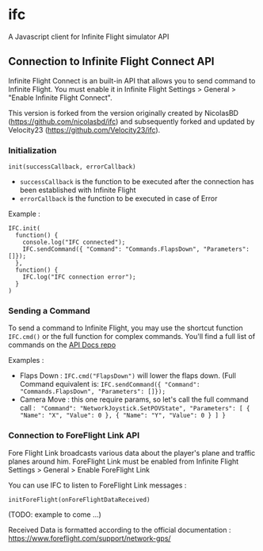 # ifc
A Javascript client for Infinite Flight simulator API

## Connection to Infinite Flight Connect API

Infinite Flight Connect is an built-in API that allows you to send command to Infinite Flight. You must enable it in Infinite Flight Settings > General > "Enable Infinite Flight Connect".

This version is forked from the version originally created by NicolasBD (https://github.com/nicolasbd/ifc) and subsequently forked and updated by Velocity23 (https://github.com/Velocity23/ifc).

### Initialization
`init(successCallback, errorCallback)`

* `successCallback` is the function to be executed after the connection has been established with Infinite Flight
* `errorCallback` is the function to be executed in case of Error

Example :

```
IFC.init(
  function() {
    console.log("IFC connected");
    IFC.sendCommand({ "Command": "Commands.FlapsDown", "Parameters": []});
  },
  function() {
    IFC.log("IFC connection error");
  }
)
```

### Sending a Command

To send a command to Infinite Flight, you may use the shortcut function `IFC.cmd()` or the full function for complex commands. You'll find a full list of commands on the [API Docs repo](https://github.com/flyingdevelopmentstudio/infiniteflight-api)

Examples :
* Flaps Down : `IFC.cmd("FlapsDown")` will lower the flaps down. (Full Command equivalent is: `IFC.sendCommand({ "Command": "Commands.FlapsDown", "Parameters": []});`
* Camera Move : this one require params, so let's call the full command call : ` "Command": "NetworkJoystick.SetPOVState", "Parameters": [ { "Name": "X", "Value": 0 }, { "Name": "Y", "Value": 0 } ] }`


### Connection to ForeFlight Link API

Fore Flight Link broadcasts various data about the player's plane and traffic planes around him. ForeFlight Link must be enabled from Infinite Flight Settings > General > Enable ForeFlight Link

You can use IFC to listen to ForeFlight Link messages :

`initForeFlight(onForeFlightDataReceived)`

(TODO: example to come ...)

Received Data is formatted according to the official documentation : https://www.foreflight.com/support/network-gps/
